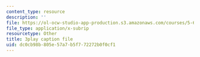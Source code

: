 ```yaml
---
content_type: resource
description: ''
file: https://ol-ocw-studio-app-production.s3.amazonaws.com/courses/5-60-thermodynamics-kinetics-spring-2008/dc0cb98b805e57a7b5f772272b0f0cf1_6LYuK8qI0_s.vtt
file_type: application/x-subrip
resourcetype: Other
title: 3play caption file
uid: dc0cb98b-805e-57a7-b5f7-72272b0f0cf1
---
```

